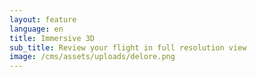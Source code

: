 ```yaml
---
layout: feature
language: en
title: Immersive 3D
sub_title: Review your flight in full resolution view
image: /cms/assets/uploads/delore.png
---
```


